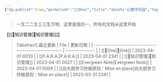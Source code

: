 ```yaml
---
{"dg-publish":true,"permalink":"/🌿One/","title":"Guozhi's🌿数字花园","tags":["🗺","gardenEntry"]}
---
```


  
> 一生二二生三三生万物，这里是我的一，所有的文档从这里开始


【[[🥇知识管理\|🥇知识管理]]]】
> [!abstract] 最近更新
| File                                                    | 更新日期            |
| ------------------------------------------------------- | --------------- |
| [[🌿One\|🌿One]]                                     | 2023-04-01 0033 |
| [[P.A.R.A.\|P.A.R.A.]]                               | 2023-04-01 2341 |
| [[🥇知识管理\|🥇知识管理]]                                   | 2023-04-01 0027 |
| [[Evergreen Note\|Evergreen Note]]                   | 2023-04-01 0009 |
| [[向大厨学习终极原则：Mise en place\|向大厨学习终极原则：Mise en place]] | 2023-03-31 2341 |

